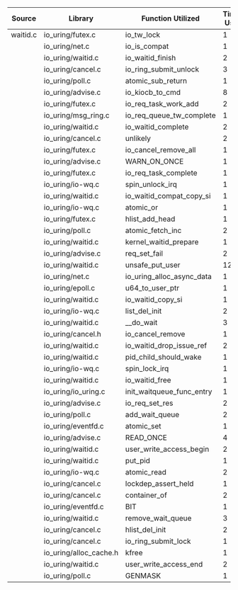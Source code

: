 | Source | Library | Function Utilized | Times Used |
|--------|---------|-------------------|------------|
| waitid.c | io_uring/futex.c | io_tw_lock | 1 |
| | io_uring/net.c | io_is_compat | 1 |
| | io_uring/waitid.c | io_waitid_finish | 2 |
| | io_uring/cancel.c | io_ring_submit_unlock | 3 |
| | io_uring/poll.c | atomic_sub_return | 1 |
| | io_uring/advise.c | io_kiocb_to_cmd | 8 |
| | io_uring/futex.c | io_req_task_work_add | 2 |
| | io_uring/msg_ring.c | io_req_queue_tw_complete | 1 |
| | io_uring/waitid.c | io_waitid_complete | 2 |
| | io_uring/cancel.c | unlikely | 2 |
| | io_uring/futex.c | io_cancel_remove_all | 1 |
| | io_uring/advise.c | WARN_ON_ONCE | 1 |
| | io_uring/futex.c | io_req_task_complete | 1 |
| | io_uring/io-wq.c | spin_unlock_irq | 1 |
| | io_uring/waitid.c | io_waitid_compat_copy_si | 1 |
| | io_uring/io-wq.c | atomic_or | 1 |
| | io_uring/futex.c | hlist_add_head | 1 |
| | io_uring/poll.c | atomic_fetch_inc | 2 |
| | io_uring/waitid.c | kernel_waitid_prepare | 1 |
| | io_uring/advise.c | req_set_fail | 2 |
| | io_uring/waitid.c | unsafe_put_user | 12 |
| | io_uring/net.c | io_uring_alloc_async_data | 1 |
| | io_uring/epoll.c | u64_to_user_ptr | 1 |
| | io_uring/waitid.c | io_waitid_copy_si | 1 |
| | io_uring/io-wq.c | list_del_init | 2 |
| | io_uring/waitid.c | __do_wait | 3 |
| | io_uring/cancel.h | io_cancel_remove | 1 |
| | io_uring/waitid.c | io_waitid_drop_issue_ref | 2 |
| | io_uring/waitid.c | pid_child_should_wake | 1 |
| | io_uring/io-wq.c | spin_lock_irq | 1 |
| | io_uring/waitid.c | io_waitid_free | 1 |
| | io_uring/io_uring.c | init_waitqueue_func_entry | 1 |
| | io_uring/advise.c | io_req_set_res | 2 |
| | io_uring/poll.c | add_wait_queue | 2 |
| | io_uring/eventfd.c | atomic_set | 1 |
| | io_uring/advise.c | READ_ONCE | 4 |
| | io_uring/waitid.c | user_write_access_begin | 2 |
| | io_uring/waitid.c | put_pid | 1 |
| | io_uring/io-wq.c | atomic_read | 2 |
| | io_uring/cancel.c | lockdep_assert_held | 1 |
| | io_uring/cancel.c | container_of | 2 |
| | io_uring/eventfd.c | BIT | 1 |
| | io_uring/waitid.c | remove_wait_queue | 3 |
| | io_uring/cancel.c | hlist_del_init | 2 |
| | io_uring/cancel.c | io_ring_submit_lock | 1 |
| | io_uring/alloc_cache.h | kfree | 1 |
| | io_uring/waitid.c | user_write_access_end | 2 |
| | io_uring/poll.c | GENMASK | 1 |